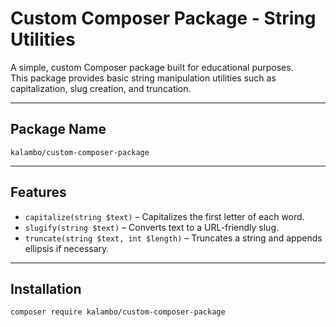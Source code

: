 # Custom Composer Package - String Utilities

A simple, custom Composer package built for educational purposes.  
This package provides basic string manipulation utilities such as capitalization, slug creation, and truncation.

---

## Package Name
`kalambo/custom-composer-package`

---

## Features

- `capitalize(string $text)` – Capitalizes the first letter of each word.  
- `slugify(string $text)` – Converts text to a URL-friendly slug.  
- `truncate(string $text, int $length)` – Truncates a string and appends ellipsis if necessary.

---

## Installation

```bash
composer require kalambo/custom-composer-package
